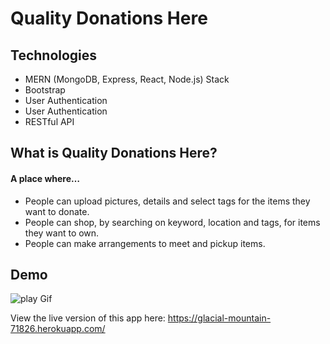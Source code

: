 # Quality Donations Here

## Technologies
* MERN (MongoDB, Express, React, Node.js) Stack
* Bootstrap
* User Authentication
* User Authentication
* RESTful API


## What is Quality Donations Here?

#### A place where…

* People can upload pictures, details and select tags for the items they want to donate.
* People can shop, by searching on keyword, location and tags, for items they want to own.
* People can make arrangements to meet and pickup items.



## Demo

![play Gif](https://github.com/lzapson/quality-donations-here/blob/master/readme%20pics/quality-donations-here.gif)

View the live version of this app here: https://glacial-mountain-71826.herokuapp.com/